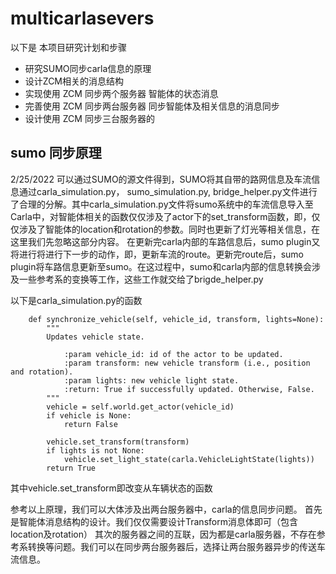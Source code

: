 # multicarlasevers
 
以下是 本项目研究计划和步骤
- 研究SUMO同步carla信息的原理
- 设计ZCM相关的消息结构 
- 实现使用 ZCM 同步两个服务器 智能体的状态消息
- 完善使用 ZCM 同步两台服务器 同步智能体及相关信息的消息同步
- 设计使用 ZCM 同步三台服务器的

## sumo 同步原理

2/25/2022
可以通过SUMO的源文件得到，SUMO将其自带的路网信息及车流信息通过carla_simulation.py， sumo_simulation.py, bridge_helper.py文件进行了合理的分解。其中carla_simulation.py文件将sumo系统中的车流信息导入至Carla中，对智能体相关的函数仅仅涉及了actor下的set_transform函数，即，仅仅涉及了智能体的location和rotation的参数。同时也更新了灯光等相关信息，在这里我们先忽略这部分内容。
在更新完carla内部的车路信息后，sumo plugin又将进行将进行下一步的动作，即，更新车流的route。更新完route后，sumo plugin将车路信息更新至sumo。在这过程中，sumo和carla内部的信息转换会涉及一些参考系的变换等工作，这些工作就交给了brigde_helper.py

以下是carla_simulation.py的函数

```
    def synchronize_vehicle(self, vehicle_id, transform, lights=None):
        """
        Updates vehicle state.

            :param vehicle_id: id of the actor to be updated.
            :param transform: new vehicle transform (i.e., position and rotation).
            :param lights: new vehicle light state.
            :return: True if successfully updated. Otherwise, False.
        """
        vehicle = self.world.get_actor(vehicle_id)
        if vehicle is None:
            return False

        vehicle.set_transform(transform)
        if lights is not None:
            vehicle.set_light_state(carla.VehicleLightState(lights))
        return True
```
其中vehicle.set_transform即改变从车辆状态的函数

参考以上原理，我们可以大体涉及出两台服务器中，carla的信息同步问题。
首先是智能体消息结构的设计。我们仅仅需要设计Transform消息体即可（包含location及rotation）
其次的服务器之间的互联，因为都是carla服务器，不存在参考系转换等问题。我们可以在同步两台服务器后，选择让两台服务器异步的传送车流信息。

##